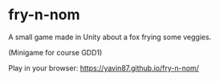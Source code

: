 # fry-n-nom
A small game made in Unity about a fox frying some veggies.

(Minigame for course GDD1)

Play in your browser: https://yavin87.github.io/fry-n-nom/
